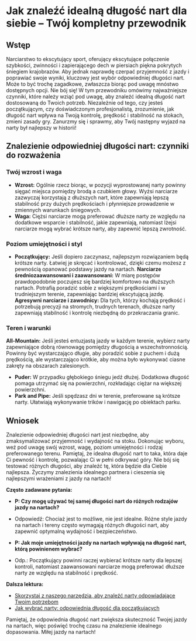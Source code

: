 # Jak znaleźć idealną długość nart dla siebie – Twój kompletny przewodnik

## Wstęp

Narciarstwo to ekscytujący sport, oferujący ekscytujące połączenie szybkości, zwinności i zapierającego dech w piersiach piękna pokrytych śniegiem krajobrazów. Aby jednak naprawdę czerpać przyjemność z jazdy i poprawiać swoje wyniki, kluczowy jest wybór odpowiedniej długości nart. Może to być trochę zagadkowe, zwłaszcza biorąc pod uwagę mnóstwo dostępnych opcji. Nie bój się! W tym przewodniku omówimy najważniejsze czynniki, które należy wziąć pod uwagę, aby znaleźć idealną długość nart dostosowaną do Twoich potrzeb. Niezależnie od tego, czy jesteś początkującym, czy doświadczonym profesjonalistą, zrozumienie, jak długość nart wpływa na Twoją kontrolę, prędkość i stabilność na stokach, zmieni zasady gry. Zanurzmy się i sprawmy, aby Twój następny wyjazd na narty był najlepszy w historii!

## Znalezienie odpowiedniej długości nart: czynniki do rozważenia

### Twój wzrost i waga

- **Wzrost:** Ogólnie rzecz biorąc, w pozycji wyprostowanej narty powinny sięgać miejsca pomiędzy brodą a czubkiem głowy. Wyżsi narciarze zazwyczaj korzystają z dłuższych nart, które zapewniają lepszą stabilność przy dużych prędkościach i płynniejsze prowadzenie w zmiennych warunkach śniegowych.
- **Waga:** Ciężsi narciarze mogą preferować dłuższe narty ze względu na dodatkowe wsparcie i stabilność, jakie zapewniają, natomiast lżejsi narciarze mogą wybrać krótsze narty, aby zapewnić lepszą zwrotność.

### Poziom umiejętności i styl

- **Początkujący:** Jeśli dopiero zaczynasz, najlepszym rozwiązaniem będą krótsze narty. Łatwiej je skręcać i kontrolować, dzięki czemu możesz z pewnością opanować podstawy jazdy na nartach.
**Narciarze średniozaawansowani i zaawansowani:** W miarę postępów prawdopodobnie poczujesz się bardziej komfortowo na dłuższych nartach. Potrafią poradzić sobie z większymi prędkościami i w trudniejszym terenie, zapewniając bardziej ekscytującą jazdę.
**Agresywni narciarze i zawodnicy:** Dla tych, którzy kochają prędkość i potrzebują precyzji na stromych, trudnych terenach, dłuższe narty zapewniają stabilność i kontrolę niezbędną do przekraczania granic.

### Teren i warunki

**All-Mountain:** Jeśli jesteś entuzjastą jazdy w każdym terenie, wybierz narty zapewniające dobrą równowagę pomiędzy długością a wszechstronnością. Powinny być wystarczająco długie, aby poradzić sobie z puchem i dużą prędkością, ale wystarczająco krótkie, aby można było wykonywać ciasne zakręty na obszarach zalesionych.
- **Puder:** W przypadku głębokiego śniegu jedź dłużej. Dodatkowa długość pomaga utrzymać się na powierzchni, rozkładając ciężar na większej powierzchni.
- **Park and Pipe:** Jeśli spędzasz dni w terenie, preferowane są krótsze narty. Ułatwiają wykonywanie trików i nawigację po obiektach parku.

## Wniosek

Znalezienie odpowiedniej długości nart jest niezbędne, aby zmaksymalizować przyjemność i wydajność na stoku. Dokonując wyboru, weź pod uwagę swój wzrost, wagę, poziom umiejętności i rodzaj preferowanego terenu. Pamiętaj, że idealna długość nart to taka, która daje Ci pewność i kontrolę, pozwalając Ci w pełni odkrywać góry. Nie bój się testować różnych długości, aby znaleźć tę, która będzie dla Ciebie najlepsza. Życzymy znalezienia idealnego partnera i cieszenia się najlepszymi wrażeniami z jazdy na nartach!

**Często zadawane pytania:**

- **P: Czy mogę używać tej samej długości nart do różnych rodzajów jazdy na nartach?**
- Odpowiedź: Chociaż jest to możliwe, nie jest idealne. Różne style jazdy na nartach i tereny często wymagają różnych długości nart, aby zapewnić optymalną wydajność i bezpieczeństwo.

- **P: Jak moje umiejętności jazdy na nartach wpływają na długość nart, którą powinienem wybrać?**
- Odp.: Początkujący powinni raczej wybierać krótsze narty dla lepszej kontroli, natomiast zaawansowani narciarze mogą preferować dłuższe narty ze względu na stabilność i prędkość.

**Dalsza lektura:**
- [Skorzystaj z naszego narzędzia, aby znaleźć narty odpowiadające Twoim potrzebom](https://www.pick-a-ski.com/pick-a-ski)
- [Jak wybrać narty: odpowiednia długość dla początkujących](https://www.pick-a-ski.com/nl/articles/ski-length-all-mountain-beginner)

Pamiętaj, że odpowiednia długość nart zwiększa skuteczność Twojej jazdy na nartach, więc poświęć trochę czasu na znalezienie idealnego dopasowania. Miłej jazdy na nartach!
